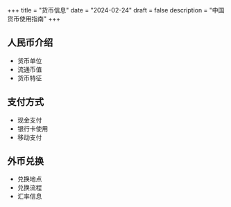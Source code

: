 +++
title = "货币信息"
date = "2024-02-24"
draft = false
description = "中国货币使用指南"
+++

## 人民币介绍
- 货币单位
- 流通币值
- 货币特征

## 支付方式
- 现金支付
- 银行卡使用
- 移动支付

## 外币兑换
- 兑换地点
- 兑换流程
- 汇率信息 
